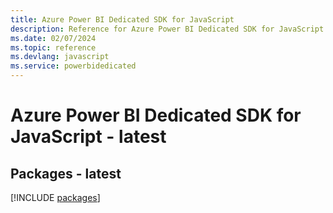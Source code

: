 ```yaml
---
title: Azure Power BI Dedicated SDK for JavaScript
description: Reference for Azure Power BI Dedicated SDK for JavaScript
ms.date: 02/07/2024
ms.topic: reference
ms.devlang: javascript
ms.service: powerbidedicated
---
```

# Azure Power BI Dedicated SDK for JavaScript - latest
## Packages - latest
[!INCLUDE [packages](power-bi-dedicated-index.md)]